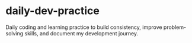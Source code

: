 # daily-dev-practice
Daily coding and learning practice to build consistency, improve problem-solving skills, and document my development journey.
